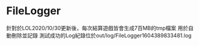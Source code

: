 # FileLogger
針對於LOL2020/10/30更新後，每次結算遊戲皆會生成7百MB的tmp檔案
用於自動刪除並記錄
測試成功的Log紀錄位於out/log/FileLogger1604389833481.log


